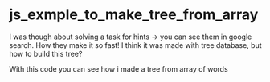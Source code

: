 # js_exmple_to_make_tree_from_array

I was though about solving a task for hints -> you can see them in google search. How they make it so fast! I think it was made with tree database, but how to build this tree?

With this code you can see how i made a tree from array of words
